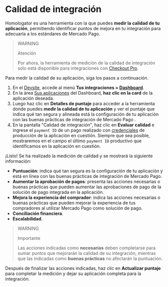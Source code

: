 # Calidad de integración

Homologator es una herramienta con la que puedes **medir la calidad de tu aplicación**, permitiendo identificar puntos de mejora en tu integración para adecuarla a los estándares de Mercado Pago.

> WARNING
>
> Atención
>
> Por ahora, la herramienta de medición de la calidad de integración solo está disponible para integraciones con [Checkout Pro](/developers/es/docs/checkout-pro/landing).

Para medir la calidad de su aplicación, siga los pasos a continuación.

1. En el [Devsite](/developers/es/docs), accede al menú **Tus integraciones > [Dashboard](/developers/es/guides/additional-content/dashboard/introduction)**.
2. En la área [Sus aplicaciones](/developers/es/docs/dashboard/applications) del Dashboard, **haz clic en la card** de la aplicación deseada.
3. Luego haz clic en **Detalles de puntaje** para acceder a la herramienta donde puedes **medir la calidad de tu aplicación** y ver el puntaje que indica qué tan segura y alineada está la configuración de tu aplicación con las buenas prácticas de integración de Mercado Pago .
4. En la pantalla "Calidad de integración", haz clic en **Evaluar calidad** e ingrese el `payment ID` de un pago realizado con [credenciales](/developers/es/guides/additional-content/credentials/credentials) de producción de la aplicación en cuestión. Siempre que sea posible, mostraremos en el campo el último `payment ID` productivo que identificamos en la aplicación en cuestión.

¡Listo! Se ha realizado la medición de calidad y se mostrará la siguiente información:

* **Puntuación**: indica qué tan segura es la configuración de tu aplicación y está en línea con las buenas prácticas de integración de Mercado Pago.
* **Aumentar la aprobación de pagos**: presenta las acciones necesarias o buenas prácticas que pueden aumentar las aprobaciones de pago de la solución de pago integrada en la aplicación.
* **Mejora la experiencia del comprador**: indica las acciones necesarias o buenas prácticas que pueden mejorar la experiencia de tus compradores al utilizar Mercado Pago como solución de pago.
* **Conciliación financiera**.
* **Escalabilidad**.

> WARNING
>
> Importante
>
> Las acciones indicadas como **necesarias** deben completarse para sumar puntos que mejorarán la calidad de su integración, mientras que las indicadas como **buenas prácticas** no afectarán la puntuación.

Después de finalizar las acciones indicadas, haz clic en **Actualizar puntaje** para completar la medición y dejar su aplicación completa para la integración.
